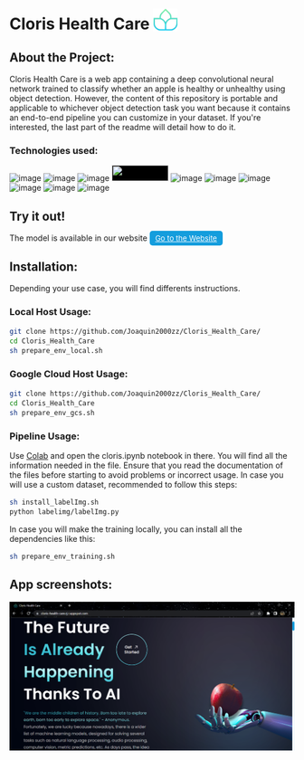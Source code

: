 # Cloris Health Care <img style="transform: translateY(3px);" src="https://github.com/Joaquin2000zz/Cloris_Health_Care/blob/main/src/style/assets/logo.png?raw=true" height="40px">
## About the Project:
Cloris Health Care is a web app containing a deep convolutional neural network trained to classify whether an apple is healthy or unhealthy using object detection. However, the content of this repository is portable and applicable to whichever object detection task you want because it contains an end-to-end pipeline you can customize in your dataset. If you're interested, the last part of the readme will detail how to do it.
### Technologies used:
![image](https://img.shields.io/badge/Colab-F9AB00?style=for-the-badge&logo=googlecolab&color=525252)
![image](https://img.shields.io/badge/Google_Cloud-4285F4?style=for-the-badge&logo=google-cloud&logoColor=white)
![image](https://img.shields.io/badge/Jupyter-F37626.svg?&style=for-the-badge&logo=Jupyter&logoColor=white)
<img style="background-color: #000000;" src="https://github.com/onnx/onnx.github.io/blob/main/images/ONNX-Logo.svg?raw=true" height="28px" width="100px">
![image](https://img.shields.io/badge/Python-FFD43B?style=for-the-badge&logo=python&logoColor=blue)
![image](https://img.shields.io/badge/PyTorch-EE4C2C?style=for-the-badge&logo=pytorch&logoColor=white)
![image](https://img.shields.io/badge/React-20232A?style=for-the-badge&logo=react&logoColor=61DAFB)
![image](https://img.shields.io/badge/Tailwind_CSS-38B2AC?style=for-the-badge&logo=tailwind-css&logoColor=white)
![image](https://img.shields.io/badge/TensorFlow-FF6F00?style=for-the-badge&logo=tensorflow&logoColor=white)
![image](https://img.shields.io/badge/Vite-B73BFE?style=for-the-badge&logo=vite&logoColor=FFD62E)

## Try it out!
The model is available in our website <a style="background-color: #149ddd; color: #fff; border: .4px; solid #173b6c; padding: 5px 10px; border-radius: 5px;font-size: small;cursor: pointer;" href="https://cloris-health-care.rj.r.appspot.com/"> Go to the Website</a>

## Installation:

Depending your use case, you will find differents instructions.

### Local Host Usage:
```bash
git clone https://github.com/Joaquin2000zz/Cloris_Health_Care/
cd Cloris_Health_Care
sh prepare_env_local.sh
```

### Google Cloud Host Usage:
```bash
git clone https://github.com/Joaquin2000zz/Cloris_Health_Care/
cd Cloris_Health_Care
sh prepare_env_gcs.sh
```

### Pipeline Usage:

Use [Colab](https://colab.research.google.com/) and open the cloris.ipynb notebook in there. You will find all the information needed in the file. Ensure that you read the documentation of the files before starting to avoid problems or incorrect usage. In case you will use a custom dataset, recommended to follow this steps:

```bash
sh install_labelImg.sh
python labelimg/labelImg.py
```

In case you will make the training locally, you can install all the dependencies like this:

```bash
sh prepare_env_training.sh
```

## App screenshots:
![alt text](https://github.com/Joaquin2000zz/Cloris_Health_Care/blob/main/src/style/assets/appSS.png?raw=true)
